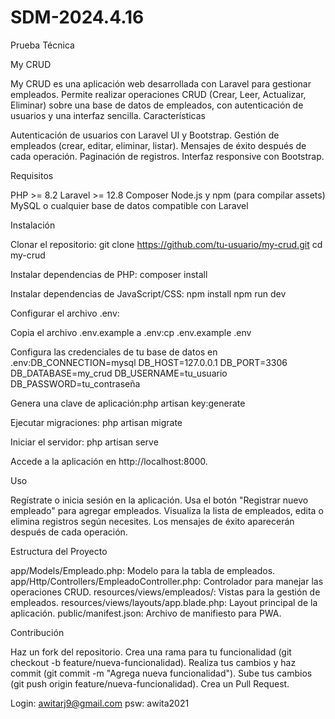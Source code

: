 # SDM-2024.4.16
Prueba Técnica

My CRUD

My CRUD es una aplicación web desarrollada con Laravel para gestionar empleados. Permite realizar operaciones CRUD (Crear, Leer, Actualizar, Eliminar) sobre una base de datos de empleados, con autenticación de usuarios y una interfaz sencilla.
Características

Autenticación de usuarios con Laravel UI y Bootstrap.
Gestión de empleados (crear, editar, eliminar, listar).
Mensajes de éxito después de cada operación.
Paginación de registros.
Interfaz responsive con Bootstrap.

Requisitos

PHP >= 8.2
Laravel >= 12.8
Composer
Node.js y npm (para compilar assets)
MySQL o cualquier base de datos compatible con Laravel

Instalación

Clonar el repositorio:
git clone https://github.com/tu-usuario/my-crud.git
cd my-crud


Instalar dependencias de PHP:
composer install


Instalar dependencias de JavaScript/CSS:
npm install
npm run dev


Configurar el archivo .env:

Copia el archivo .env.example a .env:cp .env.example .env


Configura las credenciales de tu base de datos en .env:DB_CONNECTION=mysql
DB_HOST=127.0.0.1
DB_PORT=3306
DB_DATABASE=my_crud
DB_USERNAME=tu_usuario
DB_PASSWORD=tu_contraseña


Genera una clave de aplicación:php artisan key:generate




Ejecutar migraciones:
php artisan migrate


Iniciar el servidor:
php artisan serve

Accede a la aplicación en http://localhost:8000.


Uso

Regístrate o inicia sesión en la aplicación.
Usa el botón "Registrar nuevo empleado" para agregar empleados.
Visualiza la lista de empleados, edita o elimina registros según necesites.
Los mensajes de éxito aparecerán después de cada operación.

Estructura del Proyecto

app/Models/Empleado.php: Modelo para la tabla de empleados.
app/Http/Controllers/EmpleadoController.php: Controlador para manejar las operaciones CRUD.
resources/views/empleados/: Vistas para la gestión de empleados.
resources/views/layouts/app.blade.php: Layout principal de la aplicación.
public/manifest.json: Archivo de manifiesto para PWA.

Contribución

Haz un fork del repositorio.
Crea una rama para tu funcionalidad (git checkout -b feature/nueva-funcionalidad).
Realiza tus cambios y haz commit (git commit -m "Agrega nueva funcionalidad").
Sube tus cambios (git push origin feature/nueva-funcionalidad).
Crea un Pull Request.


Login: awitarj9@gmail.com
psw: awita2021
